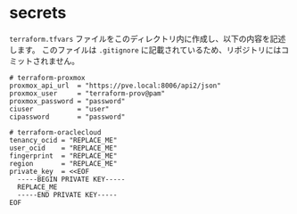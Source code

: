 # secrets

`terraform.tfvars` ファイルをこのディレクトリ内に作成し、以下の内容を記述します。
このファイルは `.gitignore` に記載されているため、リポジトリにはコミットされません。

```hcl
# terraform-proxmox
proxmox_api_url  = "https://pve.local:8006/api2/json"
proxmox_user     = "terraform-prov@pam"
proxmox_password = "password"
ciuser           = "user"
cipassword       = "password"

# terraform-oraclecloud
tenancy_ocid = "REPLACE_ME"
user_ocid    = "REPLACE_ME"
fingerprint  = "REPLACE_ME"
region       = "REPLACE_ME"
private_key  = <<EOF
  -----BEGIN PRIVATE KEY-----
  REPLACE_ME
  -----END PRIVATE KEY-----
EOF
```
